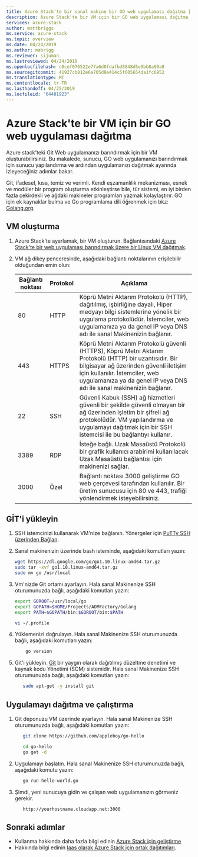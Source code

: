 ```yaml
---
title: Azure Stack'te bir sanal makine bir GO web uygulaması dağıtma | Microsoft Docs
description: Azure Stack'te bir VM için bir GO web uygulaması dağıtma
services: azure-stack
author: mattbriggs
ms.service: azure-stack
ms.topic: overview
ms.date: 04/24/2019
ms.author: mabrigg
ms.reviewer: sijuman
ms.lastreviewed: 04/24/2019
ms.openlocfilehash: c0cef076522e77a6d0fdafbd8848d5e9bb8a90a8
ms.sourcegitcommit: 41927cb812e6a705d8e414c5f605654da1fc6952
ms.translationtype: MT
ms.contentlocale: tr-TR
ms.lasthandoff: 04/25/2019
ms.locfileid: "64481923"
---
```

# <a name="how-to-deploy-a-go-web-app-to-a-vm-in-azure-stack"></a>Azure Stack'te bir VM için bir GO web uygulaması dağıtma

Azure stack'teki Git Web uygulamanızı barındırmak için bir VM oluşturabilirsiniz. Bu makalede, sunucu, GO web uygulamanızı barındırmak için sunucu yapılandırma ve ardından uygulamanızı dağıtmak ayarında izleyeceğiniz adımlar bakar.

Git, ifadesel, kısa, temiz ve verimli. Kendi eşzamanlılık mekanizması, esnek ve modüler bir program oluşturma etkinleştirse bile, tür sistemi, en iyi birden fazla çekirdekli ve ağdaki makineler programları yazmak kolaylaştırır. GO için ek kaynaklar bulma ve Go programlama dili öğrenmek için bkz: [Golang.org](https://golang.org).

## <a name="create-a-vm"></a>VM oluşturma

1. Azure Stack'te ayarlamak, bir VM oluşturun. Bağlantısındaki [Azure Stack'te bir web uygulaması barındırmak üzere bir Linux VM dağıtmak](azure-stack-dev-start-howto-deploy-linux.md).

2. VM ağ dikey penceresinde, aşağıdaki bağlantı noktalarının erişilebilir olduğundan emin olun:

    | Bağlantı noktası | Protokol | Açıklama |
    | --- | --- | --- |
    | 80 | HTTP | Köprü Metni Aktarım Protokolü (HTTP), dağıtılmış, işbirliğine dayalı, Hiper medyayı bilgi sistemlerine yönelik bir uygulama protokolüdür. İstemciler, web uygulamanıza ya da genel IP veya DNS adı ile sanal Makinenizin bağlanır. |
    | 443 | HTTPS | Köprü Metni Aktarım Protokolü güvenli (HTTPS), Köprü Metni Aktarım Protokolü (HTTP) bir uzantısıdır. Bir bilgisayar ağ üzerinden güvenli iletişim için kullanılır. İstemciler, web uygulamanıza ya da genel IP veya DNS adı ile sanal makinenizin bağlanır. |
    | 22 | SSH | Güvenli Kabuk (SSH) ağ hizmetleri güvenli bir şekilde güvenli olmayan bir ağ üzerinden işletim bir şifreli ağ protokolüdür. VM yapılandırma ve uygulamayı dağıtmak için bir SSH istemcisi ile bu bağlantıyı kullanır. |
    | 3389 | RDP | İsteğe bağlı. Uzak Masaüstü Protokolü bir grafik kullanıcı arabirimi kullanılacak Uzak Masaüstü bağlantısı için makinenizi sağlar.   |
    | 3000 | Özel | Bağlantı noktası 3000 geliştirme GO web çerçevesi tarafından kullanılır. Bir üretim sunucusu için 80 ve 443, trafiği yönlendirmek isteyebilirsiniz. |

## <a name="install-go"></a>GİT'i yükleyin

1. SSH istemcinizi kullanarak VM'nize bağlanın. Yönergeler için [PuTTy SSH üzerinden Bağlan](azure-stack-dev-start-howto-ssh-public-key.md#connect-via-ssh-with-putty).
1. Sanal makinenizin üzerinde bash isteminde, aşağıdaki komutları yazın:

    ```bash  
    wget https://dl.google.com/go/go1.10.linux-amd64.tar.gz
    sudo tar -xvf go1.10.linux-amd64.tar.gz
    sudo mv go /usr/local
    ```

2. Vm'nizde Git ortamı ayarlayın. Hala sanal Makinenize SSH oturumunuzda bağlı, aşağıdaki komutları yazın:

    ```bash  
    export GOROOT=/usr/local/go
    export GOPATH=$HOME/Projects/ADMFactory/Golang
    export PATH=$GOPATH/bin:$GOROOT/bin:$PATH

    vi ~/.profile
    ```

3. Yüklemenizi doğrulayın. Hala sanal Makinenize SSH oturumunuzda bağlı, aşağıdaki komutları yazın:

    ```bash  
        go version
    ```

3. Git'i yükleyin. [Git](https://git-scm.com) bir yaygın olarak dağıtılmış düzeltme denetimi ve kaynak kodu Yönetimi (SCM) sistemidir. Hala sanal Makinenize SSH oturumunuzda bağlı, aşağıdaki komutları yazın:

    ```bash  
       sudo apt-get -y install git
    ```

## <a name="deploy-and-run-the-app"></a>Uygulamayı dağıtma ve çalıştırma

1. Git deponuzu VM üzerinde ayarlayın. Hala sanal Makinenize SSH oturumunuzda bağlı, aşağıdaki komutları yazın:

    ```bash  
       git clone https://github.com/appleboy/go-hello
    
       cd go-hello
       go get -d
    ```

2. Uygulamayı başlatın. Hala sanal Makinenize SSH oturumunuzda bağlı, aşağıdaki komutu yazın:

    ```bash  
       go run hello-world.go
    ```

3.  Şimdi, yeni sunucuya gidin ve çalışan web uygulamanızın görmeniz gerekir.

    ```HTTP  
       http://yourhostname.cloudapp.net:3000
    ```

## <a name="next-steps"></a>Sonraki adımlar

- Kullanma hakkında daha fazla bilgi edinin [Azure Stack için geliştirme](azure-stack-dev-start.md)
- Hakkında bilgi edinin [Iaas olarak Azure Stack için ortak dağıtımları](azure-stack-dev-start-deploy-app.md).